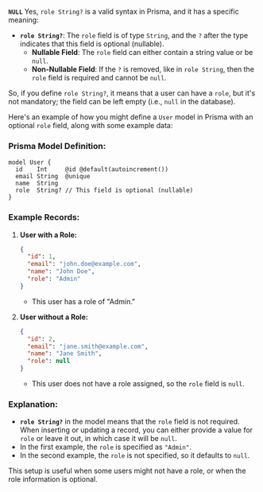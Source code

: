 **`NULL`** Yes, `role String?` is a valid syntax in Prisma, and it has a specific meaning:

- **`role String?`**: The `role` field is of type `String`, and the `?` after the type indicates that this field is optional (nullable).
  - **Nullable Field**: The `role` field can either contain a string value or be `null`. 
  - **Non-Nullable Field**: If the `?` is removed, like in `role String`, then the `role` field is required and cannot be `null`. 

So, if you define `role String?`, it means that a user can have a `role`, but it's not mandatory; the field can be left empty (i.e., `null` in the database).

Here's an example of how you might define a `User` model in Prisma with an optional `role` field, along with some example data:

### Prisma Model Definition:
```prisma
model User {
  id    Int     @id @default(autoincrement())
  email String  @unique
  name  String
  role  String? // This field is optional (nullable)
}
```

### Example Records:
1. **User with a Role:**
   ```json
   {
     "id": 1,
     "email": "john.doe@example.com",
     "name": "John Doe",
     "role": "Admin"
   }
   ```
   - This user has a role of "Admin."

2. **User without a Role:**
   ```json
   {
     "id": 2,
     "email": "jane.smith@example.com",
     "name": "Jane Smith",
     "role": null
   }
   ```
   - This user does not have a role assigned, so the `role` field is `null`.

### Explanation:
- **`role String?`** in the model means that the `role` field is not required. When inserting or updating a record, you can either provide a value for `role` or leave it out, in which case it will be `null`.
- In the first example, the `role` is specified as `"Admin"`.
- In the second example, the `role` is not specified, so it defaults to `null`.

This setup is useful when some users might not have a role, or when the role information is optional.